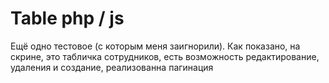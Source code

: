 # Table php / js

Ещё одно тестовое (с которым меня заигнорили).
Как показано, на скрине, это табличка сотрудников, есть возможность редактирование, удаления и создание, реализованна пагинация
